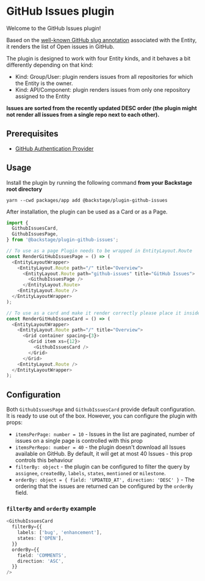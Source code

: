 # GitHub Issues plugin

Welcome to the GitHub Issues plugin!

Based on the [well-known GitHub slug annotation](https://backstage.io/docs/features/software-catalog/well-known-annotations#githubcomproject-slug) associated with the Entity, it renders the list of Open issues in GitHub.

The plugin is designed to work with four Entity kinds, and it behaves a bit differently depending on that kind:

- Kind: Group/User: plugin renders issues from all repositories for which the Entity is the owner.
- Kind: API/Component: plugin renders issues from only one repository assigned to the Entity

**Issues are sorted from the recently updated DESC order (the plugin might not render all issues from a single repo next to each other).**

## Prerequisites

- [GitHub Authentication Provider](https://backstage.io/docs/auth/github/provider)

## Usage

Install the plugin by running the following command **from your Backstage root directory**

`yarn --cwd packages/app add @backstage/plugin-github-issues`

After installation, the plugin can be used as a Card or as a Page.

```typescript
import {
  GithubIssuesCard,
  GithubIssuesPage,
} from '@backstage/plugin-github-issues';

// To use as a page Plugin needs to be wrapped in EntityLayout.Route
const RenderGitHubIssuesPage = () => (
  <EntityLayoutWrapper>
    <EntityLayout.Route path="/" title="Overview">
      <EntityLayout.Route path="github-issues" title="GitHub Issues">
        <GithubIssuesPage />
      </EntityLayout.Route>
    <EntityLayout.Route />
  </EntityLayoutWrapper>
);

// To use as a card and make it render correctly please place it inside appropriate Grid elements
const RenderGitHubIssuesCard = () => (
  <EntityLayoutWrapper>
    <EntityLayout.Route path="/" title="Overview">
      <Grid container spacing={3}>
        <Grid item xs={12}>
          <GithubIssuesCard />
        </Grid>
      </Grid>
    <EntityLayout.Route />
  </EntityLayoutWrapper>
);
```

## Configuration

Both `GithubIssuesPage` and `GithubIssuesCard` provide default configuration. It is ready to use out of the box.
However, you can configure the plugin with props:

- `itemsPerPage: number = 10` - Issues in the list are paginated, number of issues on a single page is controlled with this prop
- `itemsPerRepo: number = 40` - the plugin doesn't download all Issues available on GitHub. By default, it will get at most 40 Issues - this prop controls this behaviour
- `filterBy: object` - the plugin can be configured to filter the query by `assignee`, `createdBy`, `labels`, `states`, `mentioned` or `milestone`.
- `orderBy: object = { field: 'UPDATED_AT', direction: 'DESC' }` - The ordering that the issues are returned can be configured by the `orderBy` field.

### `filterBy` and `orderBy` example

```ts
<GithubIssuesCard
  filterBy={{
    labels: ['bug', 'enhancement'],
    states: ['OPEN'],
  }}
  orderBy={{
    field: 'COMMENTS',
    direction: 'ASC',
  }}
/>
```
